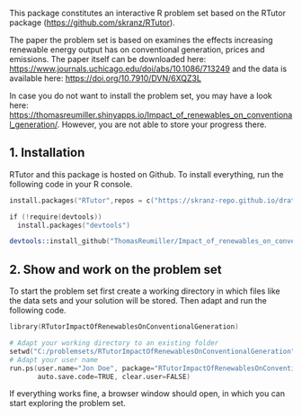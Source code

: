 This package constitutes an interactive R problem set based on the RTutor package (https://github.com/skranz/RTutor). 

The paper the problem set is based on examines the effects increasing renewable energy output has on conventional generation, prices and emissions. The paper itself can be downloaded here:
https://www.journals.uchicago.edu/doi/abs/10.1086/713249
and the data is available here:
https://doi.org/10.7910/DVN/6XQZ3L

In case you do not want to install the problem set, you may have a look here: https://thomasreumiller.shinyapps.io/Impact_of_renewables_on_conventional_generation/.
However, you are not able to store your progress there.

## 1. Installation

RTutor and this package is hosted on Github. To install everything, run the following code in your R console.
```s
install.packages("RTutor",repos = c("https://skranz-repo.github.io/drat/",getOption("repos")))

if (!require(devtools))
  install.packages("devtools")

devtools::install_github("ThomasReumiller/Impact_of_renewables_on_conventional_generation")
```

## 2. Show and work on the problem set
To start the problem set first create a working directory in which files like the data sets and your solution will be stored. Then adapt and run the following code.
```s
library(RTutorImpactOfRenewablesOnConventionalGeneration)

# Adapt your working directory to an existing folder
setwd("C:/problemsets/RTutorImpactOfRenewablesOnConventionalGeneration")
# Adapt your user name
run.ps(user.name="Jon Doe", package="RTutorImpactOfRenewablesOnConventionalGeneration",
       auto.save.code=TRUE, clear.user=FALSE)
```
If everything works fine, a browser window should open, in which you can start exploring the problem set.
